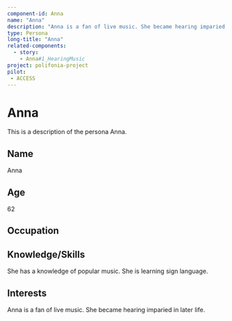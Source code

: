 ```yaml
---
component-id: Anna
name: "Anna"
description: "Anna is a fan of live music. She became hearing imparied in later life."
type: Persona
long-title: "Anna"
related-components:
  - story:
    - Anna#1_HearingMusic
project: polifonia-project
pilot:
 - ACCESS
---
```


# Anna

This is a description of the persona Anna.

## Name
Anna 

## Age
62

## Occupation

## Knowledge/Skills
She has a knowledge of popular music. She is learning sign language.

## Interests
Anna is a fan of live music. She became hearing imparied in later life.
